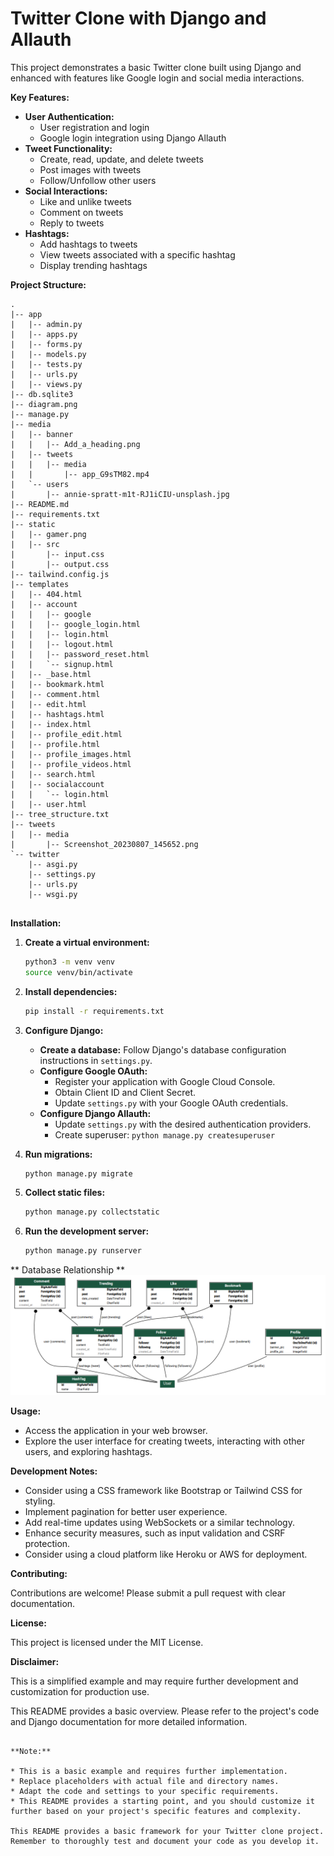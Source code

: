# Twitter Clone with Django and Allauth

This project demonstrates a basic Twitter clone built using Django and enhanced with features like Google login and social media interactions.

**Key Features:**

* **User Authentication:**
    * User registration and login
    * Google login integration using Django Allauth
* **Tweet Functionality:**
    * Create, read, update, and delete tweets
    * Post images with tweets
    * Follow/Unfollow other users
* **Social Interactions:**
    * Like and unlike tweets
    * Comment on tweets
    * Reply to tweets
* **Hashtags:**
    * Add hashtags to tweets
    * View tweets associated with a specific hashtag
    * Display trending hashtags

**Project Structure:**

```
.
|-- app
|   |-- admin.py
|   |-- apps.py
|   |-- forms.py
|   |-- models.py
|   |-- tests.py
|   |-- urls.py
|   |-- views.py
|-- db.sqlite3
|-- diagram.png
|-- manage.py
|-- media
|   |-- banner
|   |   |-- Add_a_heading.png
|   |-- tweets
|   |   |-- media
|   |       |-- app_G9sTM82.mp4
|   `-- users
|       |-- annie-spratt-m1t-RJ1iCIU-unsplash.jpg
|-- README.md
|-- requirements.txt
|-- static
|   |-- gamer.png
|   |-- src
|       |-- input.css
|       |-- output.css
|-- tailwind.config.js
|-- templates
|   |-- 404.html
|   |-- account
|   |   |-- google
|   |   |-- google_login.html
|   |   |-- login.html
|   |   |-- logout.html
|   |   |-- password_reset.html
|   |   `-- signup.html
|   |-- _base.html
|   |-- bookmark.html
|   |-- comment.html
|   |-- edit.html
|   |-- hashtags.html
|   |-- index.html
|   |-- profile_edit.html
|   |-- profile.html
|   |-- profile_images.html
|   |-- profile_videos.html
|   |-- search.html
|   |-- socialaccount
|   |   `-- login.html
|   |-- user.html
|-- tree_structure.txt
|-- tweets
|   |-- media
|       |-- Screenshot_20230807_145652.png
`-- twitter
    |-- asgi.py
    |-- settings.py
    |-- urls.py
    |-- wsgi.py


```

**Installation:**

1. **Create a virtual environment:**
   ```bash
   python3 -m venv venv
   source venv/bin/activate 
   ```

2. **Install dependencies:**
   ```bash
   pip install -r requirements.txt
   ```

3. **Configure Django:**
    * **Create a database:** Follow Django's database configuration instructions in `settings.py`.
    * **Configure Google OAuth:**
        * Register your application with Google Cloud Console.
        * Obtain Client ID and Client Secret.
        * Update `settings.py` with your Google OAuth credentials.
    * **Configure Django Allauth:**
        * Update `settings.py` with the desired authentication providers.
        * Create superuser: `python manage.py createsuperuser`

4. **Run migrations:**
   ```bash
   python manage.py migrate
   ```

5. **Collect static files:**
   ```bash
   python manage.py collectstatic
   ```

6. **Run the development server:**
   ```bash
   python manage.py runserver
   ```

** Database Relationship **
![Model Diagram](diagram.png)

**Usage:**

* Access the application in your web browser.
* Explore the user interface for creating tweets, interacting with other users, and exploring hashtags.

**Development Notes:**

* Consider using a CSS framework like Bootstrap or Tailwind CSS for styling.
* Implement pagination for better user experience.
* Add real-time updates using WebSockets or a similar technology.
* Enhance security measures, such as input validation and CSRF protection.
* Consider using a cloud platform like Heroku or AWS for deployment.

**Contributing:**

Contributions are welcome! Please submit a pull request with clear documentation.

**License:**

This project is licensed under the MIT License.

**Disclaimer:**

This is a simplified example and may require further development and customization for production use.

This README provides a basic overview. Please refer to the project's code and Django documentation for more detailed information.
```

**Note:**

* This is a basic example and requires further implementation.
* Replace placeholders with actual file and directory names.
* Adapt the code and settings to your specific requirements.
* This README provides a starting point, and you should customize it further based on your project's specific features and complexity.

This README provides a basic framework for your Twitter clone project. Remember to thoroughly test and document your code as you develop it.
